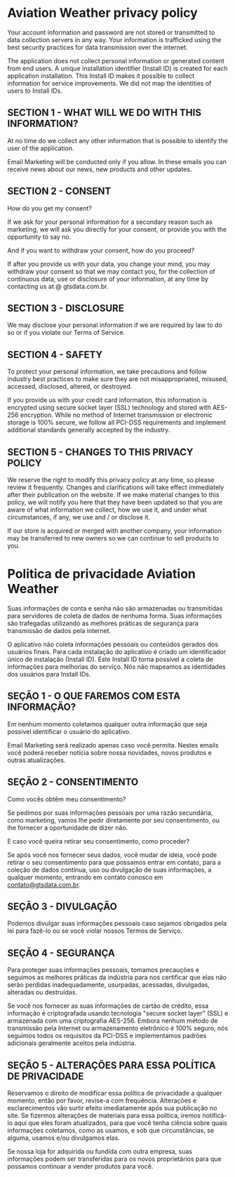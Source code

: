 # Aviation Weather privacy policy

Your account information and password are not stored or transmitted to data collection servers in any way. Your information is trafficked using the best security practices for data transmission over the internet.

The application does not collect personal information or generated content from end users. A unique installation identifier (Install ID) is created for each application installation. This Install ID makes it possible to collect information for service improvements. We did not map the identities of users to Install IDs.

## SECTION 1 - WHAT WILL WE DO WITH THIS INFORMATION?

At no time do we collect any other information that is possible to identify the user of the application.

Email Marketing will be conducted only if you allow. In these emails you can receive news about our news, new products and other updates.

## SECTION 2 - CONSENT

How do you get my consent?

If we ask for your personal information for a secondary reason such as marketing, we will ask you directly for your consent, or provide you with the opportunity to say no.

And if you want to withdraw your consent, how do you proceed?

If after you provide us with your data, you change your mind, you may withdraw your consent so that we may contact you, for the collection of continuous data, use or disclosure of your information, at any time by contacting us at @ gtsdata.com.br.

## SECTION 3 - DISCLOSURE

We may disclose your personal information if we are required by law to do so or if you violate our Terms of Service.

## SECTION 4 - SAFETY

To protect your personal information, we take precautions and follow industry best practices to make sure they are not misappropriated, misused, accessed, disclosed, altered, or destroyed.

If you provide us with your credit card information, this information is encrypted using secure socket layer (SSL) technology and stored with AES-256 encryption. While no method of Internet transmission or electronic storage is 100% secure, we follow all PCI-DSS requirements and implement additional standards generally accepted by the industry.

## SECTION 5 - CHANGES TO THIS PRIVACY POLICY

We reserve the right to modify this privacy policy at any time, so please review it frequently. Changes and clarifications will take effect immediately after their publication on the website. If we make material changes to this policy, we will notify you here that they have been updated so that you are aware of what information we collect, how we use it, and under what circumstances, if any, we use and / or disclose it.

If our store is acquired or merged with another company, your information may be transferred to new owners so we can continue to sell products to you.







# Politica de privacidade Aviation Weather

Suas informações de conta e senha não são armazenadas ou transmitidas para servidores de coleta de dados de nenhuma forma. Suas informações são trafegadas utilizando as melhores práticas de segurança para transmissão de dados pela internet.

O aplicativo não coleta informações pessoais ou conteúdos gerados dos usuários finais. Para cada instalação do aplicativo é criado um identificador único de instalação (Install ID). Este Install ID torna possível a coleta de informações para melhorias do serviço. Nós não mapeamos as identidades dos usuários para Install IDs.

## SEÇÃO 1 - O QUE FAREMOS COM ESTA INFORMAÇÃO?

Em nenhum momento coletamos qualquer outra informação que seja possível identificar o usuário do aplicativo.

Email Marketing será realizado apenas caso você permita. Nestes emails você poderá receber notícia sobre nossa novidades, novos produtos e outras atualizações.

## SEÇÃO 2 - CONSENTIMENTO

Como vocês obtêm meu consentimento?

Se pedimos por suas informações pessoais por uma razão secundária, como marketing, vamos lhe pedir diretamente por seu consentimento, ou lhe fornecer a oportunidade de dizer não.

E caso você queira retirar seu consentimento, como proceder?

Se após você nos fornecer seus dados, você mudar de ideia, você pode retirar o seu consentimento para que possamos entrar em contato, para a coleção de dados contínua, uso ou divulgação de suas informações, a qualquer momento, entrando em contato conosco em contato@gtsdata.com.br.

## SEÇÃO 3 - DIVULGAÇÃO

Podemos divulgar suas informações pessoais caso sejamos obrigados pela lei para fazê-lo ou se você violar nossos Termos de Serviço.

## SEÇÃO 4 - SEGURANÇA

Para proteger suas informações pessoais, tomamos precauções e seguimos as melhores práticas da indústria para nos certificar que elas não serão perdidas inadequadamente, usurpadas, acessadas, divulgadas, alteradas ou destruídas.

Se você nos fornecer as suas informações de cartão de crédito, essa informação é criptografada usando tecnologia "secure socket layer" (SSL) e armazenada com uma criptografia AES-256. Embora nenhum método de transmissão pela Internet ou armazenamento eletrônico é 100% seguro, nós seguimos todos os requisitos da PCI-DSS e implementamos padrões adicionais geralmente aceitos pela indústria.

## SEÇÃO 5 - ALTERAÇÕES PARA ESSA POLÍTICA DE PRIVACIDADE

Reservamos o direito de modificar essa política de privacidade a qualquer momento, então por favor, revise-a com frequência. Alterações e esclarecimentos vão surtir efeito imediatamente após sua publicação no site. Se fizermos alterações de materiais para essa política, iremos notificá-lo aqui que eles foram atualizados, para que você tenha ciência sobre quais informações coletamos, como as usamos, e sob que circunstâncias, se alguma, usamos e/ou divulgamos elas.

Se nossa loja for adquirida ou fundida com outra empresa, suas informações podem ser transferidas para os novos proprietários para que possamos continuar a vender produtos para você.
